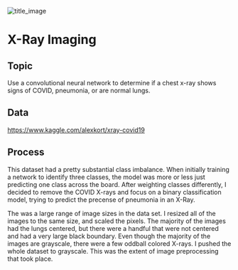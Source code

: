 ![title_image](/Volumes/b/Galvanize/DS-RFT4/capstones-RFT4/x_ray_imaging/images/title_image.png)

# X-Ray Imaging 

## Topic
Use a convolutional neural network to determine if a chest x-ray shows signs of COVID, pneumonia, or are normal lungs.

## Data
https://www.kaggle.com/alexkort/xray-covid19

## Process
This dataset had a pretty substantial class imbalance.  When initially training a network to identify three classes, the model was more or less just predicting one class across the board.  After weighting classes differently, I decided to remove the COVID X-rays and focus on a binary classification model, trying to predict the precense of pneumonia in an X-Ray.

The was a large range of image sizes in the data set.  I resized all of the images to the same size, and scaled the pixels.  The majority of the images had the lungs centered, but there were a handful that were not centered and had a very large black boundary.  Even though the majority of the images are grayscale, there were a few oddball colored X-rays.  I pushed the whole dataset to grayscale.  This was the extent of image preprocessing that took place. 
